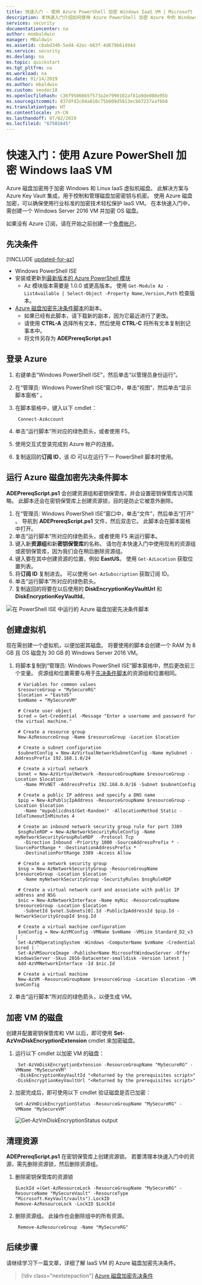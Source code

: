 ```yaml
---
title: 快速入门 - 使用 Azure PowerShell 加密 Windows IaaS VM | Microsoft Docs
description: 本快速入门介绍如何使用 Azure PowerShell 加密 Azure 中的 Windows IaaS VM。
services: security
documentationcenter: na
author: msmbaldwin
manager: MBaldwin
ms.assetid: c8abd340-5ed4-42ec-b83f-4d679b61494d
ms.service: security
ms.devlang: na
ms.topic: quickstart
ms.tgt_pltfrm: na
ms.workload: na
ms.date: 01/14/2019
ms.author: mbaldwin
ms.custom: seodec18
ms.openlocfilehash: c36f9506665f573a2e7990102af81a9de088e95b
ms.sourcegitcommit: 837dfd2c84a810c75b009d5813ecb67237aaf6b8
ms.translationtype: HT
ms.contentlocale: zh-CN
ms.lasthandoff: 07/02/2019
ms.locfileid: "67501645"
---
```

# <a name="quickstart-encrypt-a-windows-iaas-vm-with-azure-powershell"></a>快速入门：使用 Azure PowerShell 加密 Windows IaaS VM

Azure 磁盘加密用于加密 Windows 和 Linux IaaS 虚拟机磁盘。 此解决方案与 Azure Key Vault 集成，用于控制和管理磁盘加密密钥与机密。 使用 Azure 磁盘加密，可以确保使用行业标准的加密技术轻松保护 IaaS VM。 在本快速入门中，需创建一个 Windows Server 2016 VM 并加密 OS 磁盘。

如果没有 Azure 订阅，请在开始之前创建一个[免费帐户](https://azure.microsoft.com/free/?WT.mc_id=A261C142F)。

## <a name="prerequisites"></a>先决条件

[!INCLUDE [updated-for-az](../../includes/updated-for-az.md)]

- Windows PowerShell ISE
- 安装或更新到[最新版本的 Azure PowerShell 模块](/powershell/azure/install-az-ps)
    - Az 模块版本需要是 1.0.0 或更高版本。 使用 `Get-Module Az -ListAvailable | Select-Object -Property Name,Version,Path` 检查版本。
- [Azure 磁盘加密先决条件脚本](https://raw.githubusercontent.com/Azure/azure-powershell/master/src/Compute/Compute/Extension/AzureDiskEncryption/Scripts/AzureDiskEncryptionPreRequisiteSetup.ps1)的副本。
    - 如果已经有此脚本，请下载新的副本，因为它最近进行了更改。 
    - 请使用 **CTRL-A** 选择所有文本，然后使用 **CTRL-C** 将所有文本复制到记事本中。
    - 将文件另存为 **ADEPrereqScript.ps1**


## <a name="sign-in-to-azure"></a>登录 Azure

1. 右键单击“Windows PowerShell ISE”，然后单击“以管理员身份运行”。  
1. 在“管理员:  Windows PowerShell ISE”窗口中，单击“视图”，然后单击“显示脚本窗格”   。
1. 在脚本窗格中，键入以下 cmdlet： 

     ```azurepowershell
      Connect-AzAccount
     ```

1. 单击“运行脚本”所对应的绿色箭头，或者使用 F5。  
2. 使用交互式登录完成到 Azure 帐户的连接。
3. 复制返回的**订阅 ID**，该 ID 可以在运行下一 PowerShell 脚本时使用。 

## <a name="bkmk_PrereqScript"></a> 运行 Azure 磁盘加密先决条件脚本
 **ADEPrereqScript.ps1** 会创建资源组和密钥保管库，并会设置密钥保管库访问策略。 此脚本还会在密钥保管库上创建资源锁，目的是防止它被意外删除。  

1. 在“管理员:  Windows PowerShell ISE”窗口中，单击“文件”，然后单击“打开”   。 导航到 **ADEPrereqScript.ps1** 文件，然后双击它。 此脚本会在脚本窗格中打开。
2. 单击“运行脚本”所对应的绿色箭头，或者使用 F5 来运行脚本。  
3. 键入新**资源组**和新**密钥保管库**的名称。 请勿在本快速入门中使用现有的资源组或密钥保管库，因为我们会在稍后删除资源组。 
4. 键入要在其中创建资源的位置，例如 **EastUS**。 使用 `Get-AzLocation` 获取位置列表。
5. 将**订阅 ID** 复制进去。 可以使用 `Get-AzSubscription` 获取订阅 ID。  
6. 单击“运行脚本”所对应的绿色箭头。  
7. 复制返回的将要在以后使用的 **DiskEncryptionKeyVaultUrl** 和 **DiskEncryptionKeyVaultId**。

![在 PowerShell ISE 中运行的 Azure 磁盘加密先决条件脚本](media/azure-security-disk-encryption/ade-prereq-script.PNG)


## <a name="create-a-virtual-machine"></a>创建虚拟机 
现在需创建一个虚拟机，以便加密其磁盘。 将要使用的脚本会创建一个 RAM 为 8 GB 且 OS 磁盘为 30 GB 的 Windows Server 2016 VM。 

1. 将脚本复制到“管理员:  Windows PowerShell ISE”脚本窗格中，然后更改前三个变量。 资源组和位置需要与用于[先决条件脚本](#bkmk_PrereqScript)的资源组和位置相同。  

   ```azurepowershell
    # Variables for common values
    $resourceGroup = "MySecureRG"
    $location = "EastUS"
    $vmName = "MySecureVM"
    
    # Create user object
    $cred = Get-Credential -Message "Enter a username and password for the virtual machine."
    
    # Create a resource group
    New-AzResourceGroup -Name $resourceGroup -Location $location
    
    # Create a subnet configuration
    $subnetConfig = New-AzVirtualNetworkSubnetConfig -Name mySubnet -AddressPrefix 192.168.1.0/24
    
    # Create a virtual network
    $vnet = New-AzVirtualNetwork -ResourceGroupName $resourceGroup -Location $location `
      -Name MYvNET -AddressPrefix 192.168.0.0/16 -Subnet $subnetConfig
    
    # Create a public IP address and specify a DNS name
    $pip = New-AzPublicIpAddress -ResourceGroupName $resourceGroup -Location $location `
      -Name "mypublicdns$(Get-Random)" -AllocationMethod Static -IdleTimeoutInMinutes 4
    
    # Create an inbound network security group rule for port 3389
    $nsgRuleRDP = New-AzNetworkSecurityRuleConfig -Name myNetworkSecurityGroupRuleRDP  -Protocol Tcp `
      -Direction Inbound -Priority 1000 -SourceAddressPrefix * -SourcePortRange * -DestinationAddressPrefix * `
      -DestinationPortRange 3389 -Access Allow
    
    # Create a network security group
    $nsg = New-AzNetworkSecurityGroup -ResourceGroupName $resourceGroup -Location $location `
      -Name myNetworkSecurityGroup -SecurityRules $nsgRuleRDP
    
    # Create a virtual network card and associate with public IP address and NSG
    $nic = New-AzNetworkInterface -Name myNic -ResourceGroupName $resourceGroup -Location $location `
      -SubnetId $vnet.Subnets[0].Id -PublicIpAddressId $pip.Id -NetworkSecurityGroupId $nsg.Id
    
    # Create a virtual machine configuration
    $vmConfig = New-AzVMConfig -VMName $vmName -VMSize Standard_D2_v3 | `
    Set-AzVMOperatingSystem -Windows -ComputerName $vmName -Credential $cred | `
    Set-AzVMSourceImage -PublisherName MicrosoftWindowsServer -Offer WindowsServer -Skus 2016-Datacenter-smalldisk -Version latest | `
    Add-AzVMNetworkInterface -Id $nic.Id
    
    # Create a virtual machine
    New-AzVM -ResourceGroupName $resourceGroup -Location $location -VM $vmConfig
   ```

2. 单击“运行脚本”所对应的绿色箭头，以便生成 VM。   


## <a name="encrypt-the-disk-of-the-vm"></a>加密 VM 的磁盘
创建并配置密钥保管库和 VM 以后，即可使用 **Set-AzVmDiskEncryptionExtension** cmdlet 来加密磁盘。 
 
1. 运行以下 cmdlet 以加密 VM 的磁盘：

    ```azurepowershell
     Set-AzVmDiskEncryptionExtension -ResourceGroupName "MySecureRG" -VMName "MySecureVM" `
     -DiskEncryptionKeyVaultId "<Returned by the prerequisites script>" -DiskEncryptionKeyVaultUrl "<Returned by the prerequisites script>"
     ```


1. 加密完成后，即可使用以下 cmdlet 验证磁盘是否已加密： 

     ```azurepowershell
     Get-AzVmDiskEncryptionStatus -ResourceGroupName "MySecureRG" -VMName "MySecureVM"
     ```
    ![Get-AzVmDiskEncryptionStatus output](media/azure-security-disk-encryption/ade-get-encryption-status.PNG)
    
## <a name="clean-up-resources"></a>清理资源
 **ADEPrereqScript.ps1** 在密钥保管库上创建资源锁。 若要清理本快速入门中的资源，需先删除资源锁，然后删除资源组。 

1. 删除密钥保管库的资源锁

     ```azurepowershell
     $LockId =(Get-AzResourceLock -ResourceGroupName "MySecureRG" -ResourceName "MySecureVault" -ResourceType "Microsoft.KeyVault/vaults").LockID 
     Remove-AzResourceLock -LockID $LockId
      ```
    
2. 删除资源组。 此操作也会删除组中的所有资源。 
     ```azurepowershell
      Remove-AzResourceGroup -Name "MySecureRG"
      ```

## <a name="next-steps"></a>后续步骤
请继续学习下一篇文章，详细了解 IaaS VM 的 Azure 磁盘加密先决条件。

> [!div class="nextstepaction"]
> [Azure 磁盘加密先决条件](azure-security-disk-encryption-prerequisites.md)
